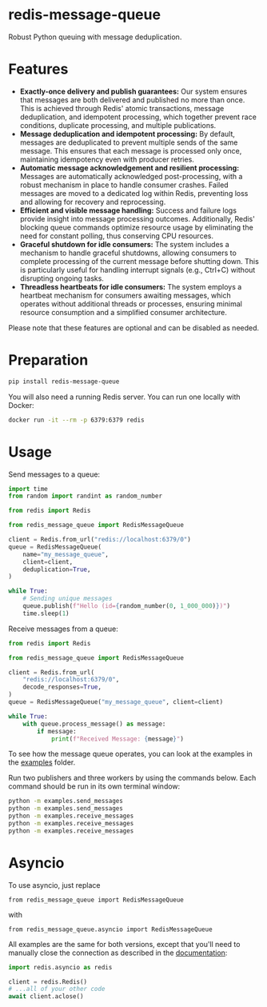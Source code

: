 # redis-message-queue

Robust Python queuing with message deduplication.

# Features

* **Exactly-once delivery and publish guarantees:** Our system ensures that messages are both delivered and published no more than once. This is achieved through Redis' atomic transactions, message deduplication, and idempotent processing, which together prevent race conditions, duplicate processing, and multiple publications.
* **Message deduplication and idempotent processing:** By default, messages are deduplicated to prevent multiple sends of the same message. This ensures that each message is processed only once, maintaining idempotency even with producer retries.
* **Automatic message acknowledgement and resilient processing:** Messages are automatically acknowledged post-processing, with a robust mechanism in place to handle consumer crashes. Failed messages are moved to a dedicated log within Redis, preventing loss and allowing for recovery and reprocessing.
* **Efficient and visible message handling:** Success and failure logs provide insight into message processing outcomes. Additionally, Redis' blocking queue commands optimize resource usage by eliminating the need for constant polling, thus conserving CPU resources.
* **Graceful shutdown for idle consumers:** The system includes a mechanism to handle graceful shutdowns, allowing consumers to complete processing of the current message before shutting down. This is particularly useful for handling interrupt signals (e.g., Ctrl+C) without disrupting ongoing tasks.
* **Threadless heartbeats for idle consumers:** The system employs a heartbeat mechanism for consumers awaiting messages, which operates without additional threads or processes, ensuring minimal resource consumption and a simplified consumer architecture.

Please note that these features are optional and can be disabled as needed.

# Preparation

```bash
pip install redis-message-queue
```

You will also need a running Redis server. You can run one locally with Docker:

```bash
docker run -it --rm -p 6379:6379 redis
```

# Usage


Send messages to a queue:

```python
import time
from random import randint as random_number

from redis import Redis

from redis_message_queue import RedisMessageQueue

client = Redis.from_url("redis://localhost:6379/0")
queue = RedisMessageQueue(
    name="my_message_queue",
    client=client,
    deduplication=True,
)

while True:
    # Sending unique messages
    queue.publish(f"Hello (id={random_number(0, 1_000_000)})")
    time.sleep(1)
```

Receive messages from a queue:

```python
from redis import Redis

from redis_message_queue import RedisMessageQueue

client = Redis.from_url(
    "redis://localhost:6379/0",
    decode_responses=True,
)
queue = RedisMessageQueue("my_message_queue", client=client)

while True:
    with queue.process_message() as message:
        if message:
            print(f"Received Message: {message}")
```

To see how the message queue operates, you can look at the examples in the [examples](https://github.com/Elijas/redis-message-queue/tree/main/examples) folder. 

Run two publishers and three workers by using the commands below. Each command should be run in its own terminal window:

```bash
python -m examples.send_messages
python -m examples.send_messages
python -m examples.receive_messages
python -m examples.receive_messages
python -m examples.receive_messages
```

# Asyncio

To use asyncio, just replace

```from redis_message_queue import RedisMessageQueue```

with

```from redis_message_queue.asyncio import RedisMessageQueue```

All examples are the same for both versions, except that you'll need to manually close the connection as described in the [documentation](https://redis-py.readthedocs.io/en/stable/examples/asyncio_examples.html):
```python
import redis.asyncio as redis

client = redis.Redis()
# ...all of your other code
await client.aclose()
```
